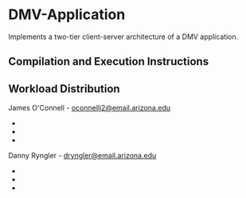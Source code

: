 # DMV-Application

Implements a two-tier client-server architecture of a DMV application.

## Compilation and Execution Instructions

## Workload Distribution

James O'Connell - oconnellj2@email.arizona.edu

-
-
-

Danny Ryngler - dryngler@email.arizona.edu

-
-
-